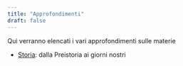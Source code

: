 ```yaml
---
title: "Approfondimenti"
draft: false
---
```


Qui verranno elencati i vari approfondimenti sulle materie

* [Storia](Storia/_index.md): dalla Preistoria ai giorni nostri
